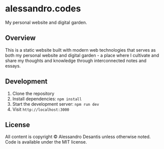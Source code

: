 # alessandro.codes

My personal website and digital garden.

## Overview

This is a static website built with modern web technologies that serves as both my personal website and digital garden - a place where I cultivate and share my thoughts and knowledge through interconnected notes and essays.

## Development

1. Clone the repository
2. Install dependencies: `npm install`
3. Start the development server: `npm run dev`
4. Visit `http://localhost:3000`

## License

All content is copyright © Alessandro Desantis unless otherwise noted. Code is available under the MIT license.
